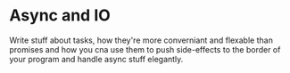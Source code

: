 # Async and IO

Write stuff about tasks, how they're more converniant and flexable than promises
and how you cna use them to push side-effects to the border of your program and
handle async stuff elegantly.
